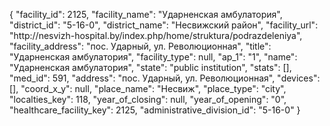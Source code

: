 {
    "facility_id": 2125,
    "facility_name": "Ударненская амбулатория",
    "district_id": "5-16-0",
    "district_name": "Несвижский район",
    "facility_url": "http:\/\/nesvizh-hospital.by\/index.php\/home\/struktura\/podrazdeleniya",
    "facility_address": "пос. Ударный, ул. Революционная",
    "title": "Ударненская амбулатория",
    "facility_type": null,
    "ap_1": "1",
    "name": "Ударненская амбулатория",
    "state": "public institution",
    "stats": [],
    "med_id": 591,
    "address": "пос. Ударный, ул. Революционная",
    "devices": [],
    "coord_x_y": null,
    "place_name": "Несвиж",
    "place_type": "city",
    "localties_key": 118,
    "year_of_closing": null,
    "year_of_opening": "0",
    "healthcare_facility_key": 2125,
    "administrative_division_id": "5-16-0"
}